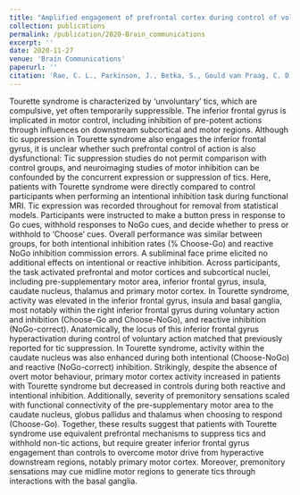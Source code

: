 ```yaml
---
title: "Amplified engagement of prefrontal cortex during control of voluntary action in Tourette syndrome"
collection: publications
permalink: /publication/2020-Brain_communications
excerpt: ''
date: 2020-11-27
venue: 'Brain Communications'
paperurl: ''
citation: 'Rae, C. L., Parkinson, J., Betka, S., Gould van Praag, C. D., Bouyagoub, S., Polyanska, L., Larsson, D. E. O., Harrison, N. A., Garfinkel, S. N., & Critchley, H. D. (2020). &quot;Amplified engagement of prefrontal cortex during control of voluntary action in Tourette syndrome.&quot; <i>Scientific Reports</i>. 2(2).'
---
```


Tourette syndrome is characterized by ‘unvoluntary’ tics, which are compulsive, yet often temporarily suppressible. The inferior frontal gyrus is implicated in motor control, including inhibition of pre-potent actions through influences on downstream subcortical and motor regions. Although tic suppression in Tourette syndrome also engages the inferior frontal gyrus, it is unclear whether such prefrontal control of action is also dysfunctional: Tic suppression studies do not permit comparison with control groups, and neuroimaging studies of motor inhibition can be confounded by the concurrent expression or suppression of tics. Here, patients with Tourette syndrome were directly compared to control participants when performing an intentional inhibition task during functional MRI. Tic expression was recorded throughout for removal from statistical models. Participants were instructed to make a button press in response to Go cues, withhold responses to NoGo cues, and decide whether to press or withhold to ‘Choose’ cues. Overall performance was similar between groups, for both intentional inhibition rates (% Choose-Go) and reactive NoGo inhibition commission errors. A subliminal face prime elicited no additional effects on intentional or reactive inhibition. Across participants, the task activated prefrontal and motor cortices and subcortical nuclei, including pre-supplementary motor area, inferior frontal gyrus, insula, caudate nucleus, thalamus and primary motor cortex. In Tourette syndrome, activity was elevated in the inferior frontal gyrus, insula and basal ganglia, most notably within the right inferior frontal gyrus during voluntary action and inhibition (Choose-Go and Choose-NoGo), and reactive inhibition (NoGo-correct). Anatomically, the locus of this inferior frontal gyrus hyperactivation during control of voluntary action matched that previously reported for tic suppression. In Tourette syndrome, activity within the caudate nucleus was also enhanced during both intentional (Choose-NoGo) and reactive (NoGo-correct) inhibition. Strikingly, despite the absence of overt motor behaviour, primary motor cortex activity increased in patients with Tourette syndrome but decreased in controls during both reactive and intentional inhibition. Additionally, severity of premonitory sensations scaled with functional connectivity of the pre-supplementary motor area to the caudate nucleus, globus pallidus and thalamus when choosing to respond (Choose-Go). Together, these results suggest that patients with Tourette syndrome use equivalent prefrontal mechanisms to suppress tics and withhold non-tic actions, but require greater inferior frontal gyrus engagement than controls to overcome motor drive from hyperactive downstream regions, notably primary motor cortex. Moreover, premonitory sensations may cue midline motor regions to generate tics through interactions with the basal ganglia.